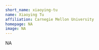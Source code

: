 ```yaml
---
short_name: xiaoying-tu
name: Xiaoying Tu
affiliation: Carnegie Mellon University
homepage: NA
image: NA
---
```

NA